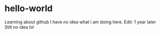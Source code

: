 # hello-world
Learning about github
I have no idea what i am doing here.
Edit: 1 year later
Still no idea lol
